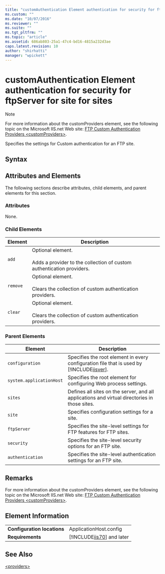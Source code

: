 ```yaml
---
title: "customAuthentication Element authentication for security for ftpServer for site for sites | Microsoft Docs"
ms.custom: ""
ms.date: "10/07/2016"
ms.reviewer: ""
ms.suite: ""
ms.tgt_pltfrm: ""
ms.topic: "article"
ms.assetid: 686ab803-25a1-47c4-bd16-4815a232d3ae
caps.latest.revision: 10
author: "shirhatti"
manager: "wpickett"
---
```

# customAuthentication Element authentication for security for ftpServer for site for sites
> [!NOTE]
>  For more information about the customProviders element, see the following topic on the Microsoft IIS.net Web site: [FTP Custom Authentication Providers \<customProviders>](http://www.iis.net/ConfigReference/system.applicahttp:/www.iis.net/ConfigReference/system.applicationHost/sites/site/ftpServer/security/authentication/customAuthentication).  
  
 Specifies the settings for Custom authentication for an FTP site.  
  
## Syntax  
  
## Attributes and Elements  
 The following sections describe attributes, child elements, and parent elements for this section.  
  
### Attributes  
 None.  
  
### Child Elements  
  
|Element|Description|  
|-------------|-----------------|  
|`add`|Optional element.<br /><br /> Adds a provider to the collection of custom authentication providers.|  
|`remove`|Optional element.<br /><br /> Clears the collection of custom authentication providers.|  
|`clear`|Optional element.<br /><br /> Clears the collection of custom authentication providers.|  
  
### Parent Elements  
  
|Element|Description|  
|-------------|-----------------|  
|`configuration`|Specifies the root element in every configuration file that is used by [!INCLUDE[iisver](../../reference/admin/includes/iisver-md.md)].|  
|`system.applicationHost`|Specifies the root element for configuring Web process settings.|  
|`sites`|Defines all sites on the server, and all applications and virtual directories in those sites.|  
|`site`|Specifies configuration settings for a site.|  
|`ftpServer`|Specifies the site-level settings for FTP features for FTP sites.|  
|`security`|Specifies the site-level security options for an FTP site.|  
|`authentication`|Specifies the site-level authentication settings for an FTP site.|  
  
## Remarks  
 For more information about the customProviders element, see the following topic on the Microsoft IIS.net Web site: [FTP Custom Authentication Providers \<customProviders>](http://www.iis.net/ConfigReference/system.applicahttp:/www.iis.net/ConfigReference/system.applicationHost/sites/site/ftpServer/security/authentication/customAuthentication).  
  
## Element Information  
  
|||  
|-|-|  
|**Configuration locations**|ApplicationHost.config|  
|**Requirements**|[!INCLUDE[iis70](../../reference/admin/includes/iis70-md.md)] and later|  
  
## See Also  
 [\<providers>](../../reference/admin/943812d0-b9f0-4ebd-a133-594074a6a4d7.md)